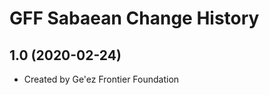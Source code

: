 GFF Sabaean Change History
====================

1.0 (2020-02-24)
----------------
* Created by Ge'ez Frontier Foundation
